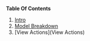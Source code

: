 **Table Of Contents**

1. [Intro](Home)	
2. [Model Breakdown](Models)	
3. [View Actions](View Actions)	